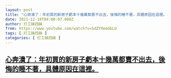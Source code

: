 ```yaml
---
layout: post
title: "心奔潰了：年初買的新房子虧本十幾萬都賣不出去，後悔的睡不著，具體原因在這裡。"
date: 2021-12-18T04:00:07.000Z
author: 打工妹四妹
from: https://www.youtube.com/watch?v=SdZYXeoGbLU
tags: [ 打工妹四妹 ]
categories: [ 打工妹四妹 ]
---
```

<!--1639800007000-->
[心奔潰了：年初買的新房子虧本十幾萬都賣不出去，後悔的睡不著，具體原因在這裡。](https://www.youtube.com/watch?v=SdZYXeoGbLU)
------

<div>

</div>
